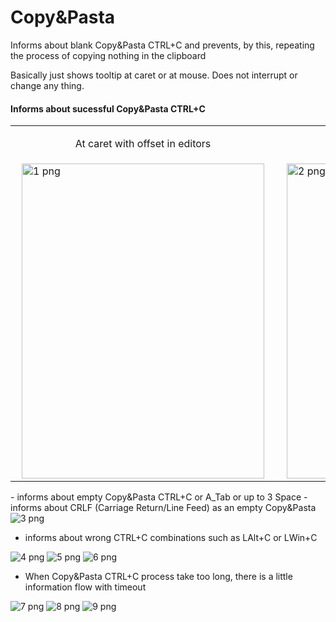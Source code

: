 # Copy&Pasta
Informs about blank Copy&Pasta CTRL+C and prevents, by this, repeating the process of copying nothing in the clipboard

Basically just shows tooltip at caret or at mouse. Does not interrupt or change any thing.

#### Informs about sucessful Copy&Pasta CTRL+C
<table style="border: 0 !important;">
  <tr style="border: 0 !important;">
   <td style="border: 0 !important;"><p align="center">At caret with offset in editors</p></td>
   <td style="border: 0 !important;"></td>
  </tr>
  <tr style="border: 0 !important;">
   <td style="border: 0 !important;"><img loading="lazy" src="./_resources/images/1.png" alt="1 png" width=388 height=504 hspace="10" /></td>
   <td style="border: 0 !important;"><img loading="lazy" src="./_resources/images/2.png" alt="2 png" width=388 height=504 hspace="10" /></td>
  </tr>
 </table>
- informs about empty Copy&Pasta CTRL+C or A_Tab or up to 3 Space 
- informs about CRLF (Carriage Return/Line Feed) as an empty Copy&Pasta
<img loading="lazy" src="./_resources/3.png" alt="3 png" />

- informs about wrong CTRL+C combinations such as LAlt+C or LWin+C
<img loading="lazy" src="./_resources/4.png" alt="4 png" />
<img loading="lazy" src="./_resources/5.png" alt="5 png" />
<img loading="lazy" src="./_resources/6.png" alt="6 png" />

- When Copy&Pasta CTRL+C process take too long, there is a little information flow with timeout 
<img loading="lazy" src="./_resources/7.png" alt="7 png" />
<img loading="lazy" src="./_resources/8.png" alt="8 png" />
<img loading="lazy" src="./_resources/9.png" alt="9 png" />
